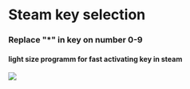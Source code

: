 # Steam key selection
<h3>Replace "*" in key on number 0-9</h3><h4>light size programm for fast activating key in steam</h4>
<img src="https://i.imgur.com/QaPT6iW.gif">
